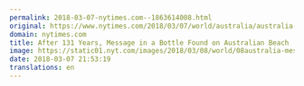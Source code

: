 ```yaml
---
permalink: 2018-03-07-nytimes.com--1863614008.html
original: https://www.nytimes.com/2018/03/07/world/australia/australia-oldest-message-bottle.html?partner=rss&amp;emc=rss
domain: nytimes.com
title: After 131 Years, Message in a Bottle Found on Australian Beach
image: https://static01.nyt.com/images/2018/03/08/world/08australia-message/08australia-message-mediumThreeByTwo440.jpg
date: 2018-03-07 21:53:19
translations: en
---
```


